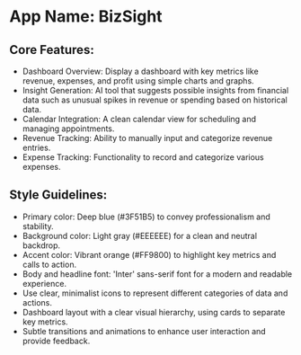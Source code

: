 # **App Name**: BizSight

## Core Features:

- Dashboard Overview: Display a dashboard with key metrics like revenue, expenses, and profit using simple charts and graphs.
- Insight Generation: AI tool that suggests possible insights from financial data such as unusual spikes in revenue or spending based on historical data.
- Calendar Integration: A clean calendar view for scheduling and managing appointments.
- Revenue Tracking: Ability to manually input and categorize revenue entries.
- Expense Tracking: Functionality to record and categorize various expenses.

## Style Guidelines:

- Primary color: Deep blue (#3F51B5) to convey professionalism and stability.
- Background color: Light gray (#EEEEEE) for a clean and neutral backdrop.
- Accent color: Vibrant orange (#FF9800) to highlight key metrics and calls to action.
- Body and headline font: 'Inter' sans-serif font for a modern and readable experience.
- Use clear, minimalist icons to represent different categories of data and actions.
- Dashboard layout with a clear visual hierarchy, using cards to separate key metrics.
- Subtle transitions and animations to enhance user interaction and provide feedback.